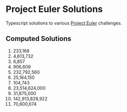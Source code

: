 # Project Euler Solutions

Typescript solutions to various [Project Euler](https://projecteuler.net/about) challenges.

## Computed Solutions

001. 233,168
002. 4,613,732
003. 6,857
004. 906,609
005. 232,792,560
006. 25,164,150
007. 104,743
008. 23,514,624,000
009. 31,875,000
010. 142,913,828,922
011. 70,600,674